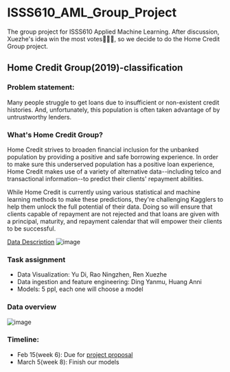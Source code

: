 # ISSS610_AML_Group_Project
The group project for ISSS610 Applied Machine Learning. After discussion, Xuezhe's idea win the most votes👏👏👏, so we decide to do the Home Credit Group project.
## Home Credit Group(2019)-classification
### Problem statement:
Many people struggle to get loans due to insufficient or non-existent credit histories. And, unfortunately, this population is often taken advantage of by untrustworthy lenders.

### What's Home Credit Group?

Home Credit strives to broaden financial inclusion for the unbanked population by providing a positive and safe borrowing experience. In order to make sure this underserved population has a positive loan experience, Home Credit makes use of a variety of alternative data--including telco and transactional information--to predict their clients' repayment abilities.

While Home Credit is currently using various statistical and machine learning methods to make these predictions, they're challenging Kagglers to help them unlock the full potential of their data. Doing so will ensure that clients capable of repayment are not rejected and that loans are given with a principal, maturity, and repayment calendar that will empower their clients to be successful.

[Data Description](https://www.kaggle.com/c/home-credit-default-risk/overview)
![image](https://user-images.githubusercontent.com/44923423/150918954-1c6df444-bb94-4b2e-b7cb-1180540578a7.png)

### Task assignment
 - Data Visualization: Yu Di, Rao Ningzhen, Ren Xuezhe
 - Data ingestion and feature engineering: Ding Yanmu, Huang Anni
 - Models: 5 ppl, each one will choose a model
### Data overview
![image](https://user-images.githubusercontent.com/44923423/156871738-3a4c5799-75c9-4c2a-9f72-42250a858665.png)

### Timeline:
- Feb 15(week 6): Due for [project proposal](https://docs.google.com/presentation/d/1UhU1AEJEKgL3x9Jgf06br34fP8WF7JeT4YM4FYSVr9s/edit?usp=sharing)
- March 5(week 8): Finish our models

